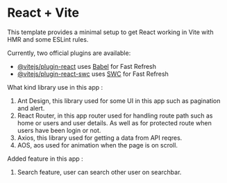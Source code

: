 # React + Vite

This template provides a minimal setup to get React working in Vite with HMR and some ESLint rules.

Currently, two official plugins are available:

- [@vitejs/plugin-react](https://github.com/vitejs/vite-plugin-react/blob/main/packages/plugin-react/README.md) uses [Babel](https://babeljs.io/) for Fast Refresh
- [@vitejs/plugin-react-swc](https://github.com/vitejs/vite-plugin-react-swc) uses [SWC](https://swc.rs/) for Fast Refresh

What kind library use in this app :
1. Ant Design, this library used for some UI in this app such as pagination and alert.
2. React Router, in this app router used for handling route path such as home or users and user details.
   As well as for protected route when users have been login or not.
3. Axios, this library used for getting a data from API reqres.
4. AOS, aos used for animation when the page is on scroll.


Added feature in this app :
1. Search feature, user can search other user on searchbar.